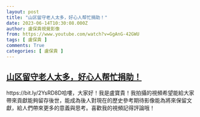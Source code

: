 ```yaml
---
layout: post
title: "山区留守老人太多，好心人帮忙捐助！"
date: 2023-06-14T10:30:08.000Z
author: 盧保貴視覺影像
from: https://www.youtube.com/watch?v=GgAnG-42GWU
tags: [ 盧保貴 ]
comments: True
categories: [ 盧保貴 ]
---
```

<!--1686738608000-->
[山区留守老人太多，好心人帮忙捐助！](https://www.youtube.com/watch?v=GgAnG-42GWU)
------

<div>
https://bit.ly/2YsRD8D哈嘍，大家好！我是盧寶貴！我拍攝的視頻希望能給大家帶來貢獻能夠留存後世，能成為後人對現在的歷史參考期待影像能為將來保留文獻，給人們帶來更多的意義與思考。喜歡我的視頻記得評論哦！
</div>
